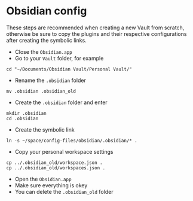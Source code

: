 # Obsidian config

These steps are recommended when creating a new Vault from scratch, otherwise be sure to copy the plugins and their respective configurations after creating the symbolic links.

- Close the `Obsidian.app`
- Go to your  `Vault` folder, for example
```shell
cd "~/Documents/Obsidian Vault/Personal Vault/"
```

- Rename the `.obsidian` folder
```shell
mv .obsidian .obsidian_old
```

- Create the `.obsidian` folder and enter
```shell
mkdir .obsidian
cd .obsidian
```

- Create the symbolic link
```shell
ln -s ~/space/config-files/obsidian/.obsidian/* .
```

- Copy your personal workspace settings
```shell
cp ../.obsidian_old/workspace.json .
cp ../.obsidian_old/workspaces.json .
```

- Open the `Obsidian.app`
- Make sure everything is okey
- You can delete the `.obsidian_old` folder